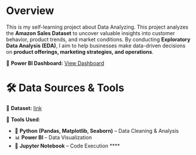 # Overview
This is my self-learning project about Data Analyzing. This project analyzes the **Amazon Sales Dataset** to uncover valuable insights into customer behavior, product trends, and market conditions. By conducting **Exploratory Data Analysis (EDA)**, I aim to help businesses make data-driven decisions on **product offerings, marketing strategies, and operations**.

🔗 **Power BI Dashboard:** [View Dashboard](https://app.powerbi.com/groups/me/reports/bea31355-fbfa-49ef-9e9e-80318f737125?ctid=40127cd4-45f3-49a3-b05d-315a43a9f033&pbi_source=linkShare)  

# 🛠 Data Sources & Tools  
📌 **Dataset:** [link](https://www.kaggle.com/datasets/karkavelrajaj/amazon-sales-dataset) 

📌 **Tools Used**:  
- 🐍 **Python (Pandas, Matplotlib, Seaborn)** – Data Cleaning & Analysis  
- 📊 **Power BI** – Data Visualization  
- 📝 **Jupyter Notebook** – Code Execution ****
